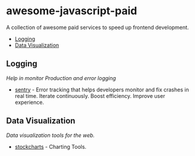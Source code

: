 # awesome-javascript-paid

A collection of awesome paid services to speed up frontend development.

* [Logging](#logging)
* [Data Visualization](#data-visualization)


## Logging
*Help in monitor Production and error logging*

* [sentry](https://sentry.io/pricing/) - Error tracking that helps developers monitor and fix crashes in real time. Iterate continuously. Boost efficiency. Improve user experience.

## Data Visualization
*Data visualization tools for the web.*

* [stockcharts](https://stockcharts.com/) - Charting Tools.



